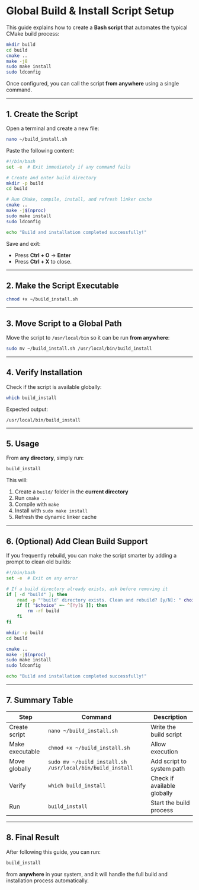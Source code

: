 # **Global Build & Install Script Setup**

This guide explains how to create a **Bash script** that automates the typical CMake build process:

```bash
mkdir build
cd build
cmake ..
make -j8
sudo make install
sudo ldconfig
```

Once configured, you can call the script **from anywhere** using a single command.

---

## **1. Create the Script**

Open a terminal and create a new file:

```bash
nano ~/build_install.sh
```

Paste the following content:

```bash
#!/bin/bash
set -e  # Exit immediately if any command fails

# Create and enter build directory
mkdir -p build
cd build

# Run CMake, compile, install, and refresh linker cache
cmake ..
make -j$(nproc)
sudo make install
sudo ldconfig

echo "Build and installation completed successfully!"
```

Save and exit:

* Press **Ctrl + O** → **Enter**
* Press **Ctrl + X** to close.

---

## **2. Make the Script Executable**

```bash
chmod +x ~/build_install.sh
```

---

## **3. Move Script to a Global Path**

Move the script to `/usr/local/bin` so it can be run **from anywhere**:

```bash
sudo mv ~/build_install.sh /usr/local/bin/build_install
```

---

## **4. Verify Installation**

Check if the script is available globally:

```bash
which build_install
```

Expected output:

```
/usr/local/bin/build_install
```

---

## **5. Usage**

From **any directory**, simply run:

```bash
build_install
```

This will:

1. Create a `build/` folder in the **current directory**
2. Run `cmake ..`
3. Compile with `make`
4. Install with `sudo make install`
5. Refresh the dynamic linker cache

---

## **6. (Optional) Add Clean Build Support**

If you frequently rebuild, you can make the script smarter by adding a prompt to clean old builds:

```bash
#!/bin/bash
set -e  # Exit on any error

# If a build directory already exists, ask before removing it
if [ -d "build" ]; then
    read -p "'build' directory exists. Clean and rebuild? [y/N]: " choice
    if [[ "$choice" =~ ^[Yy]$ ]]; then
        rm -rf build
    fi
fi

mkdir -p build
cd build

cmake ..
make -j$(nproc)
sudo make install
sudo ldconfig

echo "Build and installation completed successfully!"
```

---

## **7. Summary Table**

| **Step**        | **Command**                                               | **Description**             |
| --------------- | --------------------------------------------------------- | --------------------------- |
| Create script   | `nano ~/build_install.sh`                                 | Write the build script      |
| Make executable | `chmod +x ~/build_install.sh`                             | Allow execution             |
| Move globally   | `sudo mv ~/build_install.sh /usr/local/bin/build_install` | Add script to system path   |
| Verify          | `which build_install`                                     | Check if available globally |
| Run             | `build_install`                                           | Start the build process     |

---

## **8. Final Result**

After following this guide, you can run:

```bash
build_install
```

from **anywhere** in your system, and it will handle the full build and installation process automatically. 


